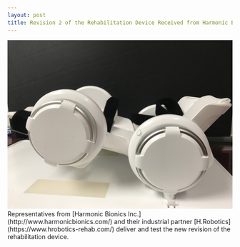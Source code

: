 ```yaml
---
layout: post
title: Revision 2 of the Rehabilitation Device Received from Harmonic Bionics Inc. and H.Robotics
---
```


<img src="/photos/device_new.jpg">
Representatives from [Harmonic Bionics Inc.](http://www.harmonicbionics.com/) and their industrial partner [H.Robotics](https://www.hrobotics-rehab.com/) deliver and test the new revision of the rehabilitation device.

